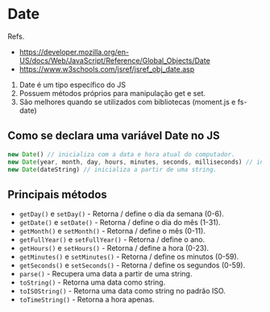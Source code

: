 # Date

Refs.

- https://developer.mozilla.org/en-US/docs/Web/JavaScript/Reference/Global_Objects/Date
- https://www.w3schools.com/jsref/jsref_obj_date.asp

1. Date é um tipo específico do JS
2. Possuem métodos próprios para manipulação get e set.
3. São melhores quando se utilizados com bibliotecas (moment.js e fs-date)

## Como se declara uma variável Date no JS

```javascript
new Date() // inicializa com a data e hora atual do computador.
new Date(year, month, day, hours, minutes, seconds, milliseconds) // inicializa com valores pré-definidos.
new Date(dateString) // inicializa a partir de uma string.
```

## Principais métodos

- `getDay()` e `setDay()` - Retorna / define o dia da semana (0-6).
- `getDate()` e `setDate()` - Retorna / define o dia do mês (1-31).
- `getMonth()` e `setMonth()` - Retorna / define o mês (0-11).
- `getFullYear()` e `setFullYear()` - Retorna / define o ano.
- `getHours()` e `setHours()` - Retorna / define a hora (0-23).
- `getMinutes()` e `setMinutes()` - Retorna / define os minutos (0-59).
- `getSeconds()` e `setSeconds()` - Retorna / define os segundos (0-59).
- `parse()` - Recupera uma data a partir de uma string.
- `toString()` - Retorna uma data como string.
- `toISOString()` - Retorna uma data como string no padrão ISO.
- `toTimeString()` - Retorna a hora apenas.